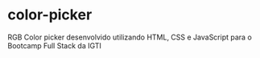 # color-picker
RGB Color picker desenvolvido utilizando HTML, CSS e JavaScript para o Bootcamp Full Stack da IGTI
